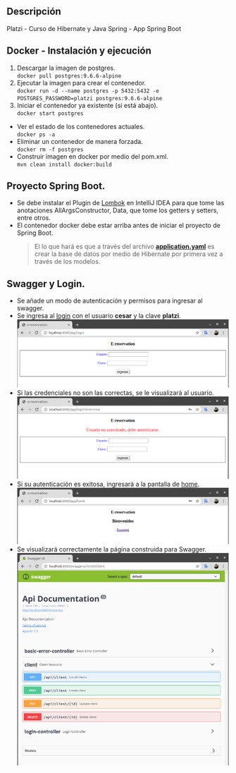 ## Descripción
Platzi - Curso de Hibernate y Java Spring - App Spring Boot

## Docker - Instalación y ejecución
1. Descargar la imagen de postgres.
<br>`docker pull postgres:9.6.6-alpine`
2. Ejecutar la imagen para crear el contenedor.
<br>`docker run -d --name postgres -p 5432:5432 -e POSTGRES_PASSWORD=platzi postgres:9.6.6-alpine`
3. Iniciar el contenedor ya existente (si está abajo).
<br>`docker start postgres`
- Ver el estado de los contenedores actuales.
<br>`docker ps -a`
- Eliminar un contenedor de manera forzada.
<br>`docker rm -f postgres`
- Construir imagen en docker por medio del pom.xml.
<br>`mvn clean install docker:build`

## Proyecto Spring Boot.
- Se debe instalar el Plugin de [Lombok](http://www.advlatam.com/en/lombok-a-library-to-code-more-cleanly/) en IntelliJ IDEA para que tome las anotaciones AllArgsConstructor, Data, que tome los getters y setters, entre otros.
- El contenedor docker debe estar arriba antes de iniciar el proyecto de Spring Boot.
    > El lo que hará es que a través del archivo [**application.yaml**](https://github.com/cesardramirez/e-reservation/blob/master/src/main/resources/application.yaml#L9) es crear la base de datos por medio de Hibernate por primera vez a través de los modelos.

## Swagger y Login.
- Se añade un modo de autenticación y permisos para ingresar al swagger.
- Se ingresa al [login](http://localhost:8080/app/login) con el usuario __cesar__ y la clave __platzi__.
<br>![](/docs/img_01.png)
- Si las credenciales no son las correctas, se le visualizará al usuario.
<br>![](/docs/img_02.png)
- Si su autenticación es exitosa, ingresará a la pantalla de [home](http://localhost:8080/app/home).
<br>![](/docs/img_03.png)
- Se visualizará correctamente la página construida para Swagger.
<br>![](/docs/img_04.png)